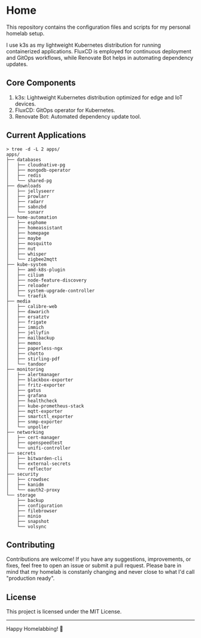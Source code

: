 # Home
This repository contains the configuration files and scripts for my personal homelab setup.

I use k3s as my lightweight Kubernetes distribution for running containerized applications. FluxCD is employed for continuous deployment and GitOps workflows, while Renovate Bot helps in automating dependency updates.

## Core Components
1. k3s: Lightweight Kubernetes distribution optimized for edge and IoT devices.
2. FluxCD: GitOps operator for Kubernetes.
3. Renovate Bot: Automated dependency update tool.

## Current Applications
```
> tree -d -L 2 apps/
apps/
├── databases
│   ├── cloudnative-pg
│   ├── mongodb-operator
│   ├── redis
│   └── shared-pg
├── downloads
│   ├── jellyseerr
│   ├── prowlarr
│   ├── radarr
│   ├── sabnzbd
│   └── sonarr
├── home-automation
│   ├── esphome
│   ├── homeassistant
│   ├── homepage
│   ├── maybe
│   ├── mosquitto
│   ├── nut
│   ├── whisper
│   └── zigbee2mqtt
├── kube-system
│   ├── amd-k8s-plugin
│   ├── cilium
│   ├── node-feature-discovery
│   ├── reloader
│   ├── system-upgrade-controller
│   └── traefik
├── media
│   ├── calibre-web
│   ├── dawarich
│   ├── ersatztv
│   ├── frigate
│   ├── immich
│   ├── jellyfin
│   ├── mailbackup
│   ├── memos
│   ├── paperless-ngx
│   ├── chotto
│   ├── stirling-pdf
│   └── tandoor
├── monitoring
│   ├── alertmanager
│   ├── blackbox-exporter
│   ├── fritz-exporter
│   ├── gatus
│   ├── grafana
│   ├── healthcheck
│   ├── kube-prometheus-stack
│   ├── mqtt-exporter
│   ├── smartctl_exporter
│   ├── snmp-exporter
│   └── unpoller
├── networking
│   ├── cert-manager
│   ├── openspeedtest
│   └── unifi-controller
├── secrets
│   ├── bitwarden-cli
│   ├── external-secrets
│   └── reflector
├── security
│   ├── crowdsec
│   ├── kanidm
│   └── oauth2-proxy
└── storage
    ├── backup
    ├── configuration
    ├── filebrowser
    ├── minio
    ├── snapshot
    └── volsync
```
## Contributing
Contributions are welcome! If you have any suggestions, improvements, or fixes, feel free to open an issue or submit a pull request. Please bare in mind that my homelab is constanly changing and never close to what I'd call "production ready".

## License
This project is licensed under the MIT License.

---

Happy Homelabbing! 🚀
